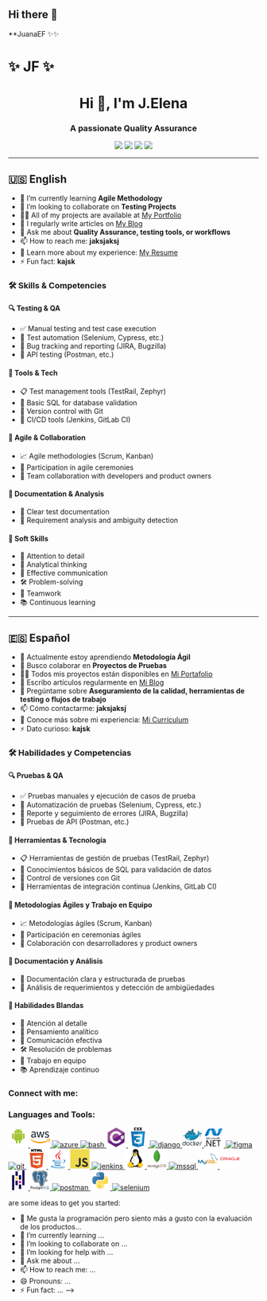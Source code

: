 ## Hi there 👋


**JuanaEF ✨✨ 

# ✨ JF ✨

<h1 align="center">Hi 👋, I'm J.Elena</h1>
<h3 align="center">A passionate Quality Assurance</h3>

<p align="center">
  <a href="https://github.com/tuusuario"><img src="https://img.shields.io/github/followers/tuusuario?label=GitHub&style=social" /></a>
  <a href="https://www.linkedin.com/in/tuusuario"><img src="https://img.shields.io/badge/LinkedIn-blue?logo=linkedin&logoColor=white" /></a>
  <a href="mailto:tuemail@example.com"><img src="https://img.shields.io/badge/Email-D14836?logo=gmail&logoColor=white" /></a>
  <a href="https://www.tuportafolio.com"><img src="https://img.shields.io/badge/Portfolio-000?logo=vercel&logoColor=white" /></a>
</p>

---

## 🇺🇸 English

- 🌱 I’m currently learning **Agile Methodology**
- 👯 I’m looking to collaborate on **Testing Projects**
- 👨‍💻 All of my projects are available at [My Portfolio](lkaslkas)
- 📝 I regularly write articles on [My Blog](lakslask)
- 💬 Ask me about **Quality Assurance, testing tools, or workflows**
- 📫 How to reach me: **jaksjaksj**
- 📄 Learn more about my experience: [My Resume](lakslaks)
- ⚡ Fun fact: **kajsk**

### 🛠️ Skills & Competencies

#### 🔍 Testing & QA
- ✅ Manual testing and test case execution
- 🤖 Test automation (Selenium, Cypress, etc.)
- 🐞 Bug tracking and reporting (JIRA, Bugzilla)
- 🔌 API testing (Postman, etc.)

#### 🧰 Tools & Tech
- 📋 Test management tools (TestRail, Zephyr)
- 🧮 Basic SQL for database validation
- 🔧 Version control with Git
- 🚀 CI/CD tools (Jenkins, GitLab CI)

#### 🚀 Agile & Collaboration
- 📈 Agile methodologies (Scrum, Kanban)
- 🧩 Participation in agile ceremonies
- 🤝 Team collaboration with developers and product owners

#### 📑 Documentation & Analysis
- 📝 Clear test documentation
- 🧐 Requirement analysis and ambiguity detection

#### 🤝 Soft Skills
- 🎯 Attention to detail
- 🧠 Analytical thinking
- 💬 Effective communication
- 🛠️ Problem-solving
- 🤗 Teamwork
- 📚 Continuous learning

---

## 🇪🇸 Español

- 🌱 Actualmente estoy aprendiendo **Metodología Ágil**
- 👯 Busco colaborar en **Proyectos de Pruebas**
- 👨‍💻 Todos mis proyectos están disponibles en [Mi Portafolio](lkaslkas)
- 📝 Escribo artículos regularmente en [Mi Blog](lakslask)
- 💬 Pregúntame sobre **Aseguramiento de la calidad, herramientas de testing o flujos de trabajo**
- 📫 Cómo contactarme: **jaksjaksj**
- 📄 Conoce más sobre mi experiencia: [Mi Currículum](lakslaks)
- ⚡ Dato curioso: **kajsk**

### 🛠️ Habilidades y Competencias

#### 🔍 Pruebas & QA
- ✅ Pruebas manuales y ejecución de casos de prueba
- 🤖 Automatización de pruebas (Selenium, Cypress, etc.)
- 🐞 Reporte y seguimiento de errores (JIRA, Bugzilla)
- 🔌 Pruebas de API (Postman, etc.)

#### 🧰 Herramientas & Tecnología
- 📋 Herramientas de gestión de pruebas (TestRail, Zephyr)
- 🧮 Conocimientos básicos de SQL para validación de datos
- 🔧 Control de versiones con Git
- 🚀 Herramientas de integración continua (Jenkins, GitLab CI)

#### 🚀 Metodologías Ágiles y Trabajo en Equipo
- 📈 Metodologías ágiles (Scrum, Kanban)
- 🧩 Participación en ceremonias ágiles
- 🤝 Colaboración con desarrolladores y product owners

#### 📑 Documentación y Análisis
- 📝 Documentación clara y estructurada de pruebas
- 🧐 Análisis de requerimientos y detección de ambigüedades

#### 🤝 Habilidades Blandas
- 🎯 Atención al detalle
- 🧠 Pensamiento analítico
- 💬 Comunicación efectiva
- 🛠️ Resolución de problemas
- 🤗 Trabajo en equipo
- 📚 Aprendizaje continuo

<h3 align="left">Connect with me:</h3>
<p align="left">
</p>

<h3 align="left">Languages and Tools:</h3>
<p align="left"> <a href="https://developer.android.com" target="_blank" rel="noreferrer"> <img src="https://raw.githubusercontent.com/devicons/devicon/master/icons/android/android-original-wordmark.svg" alt="android" width="40" height="40"/> </a> <a href="https://aws.amazon.com" target="_blank" rel="noreferrer"> <img src="https://raw.githubusercontent.com/devicons/devicon/master/icons/amazonwebservices/amazonwebservices-original-wordmark.svg" alt="aws" width="40" height="40"/> </a> <a href="https://azure.microsoft.com/en-in/" target="_blank" rel="noreferrer"> <img src="https://www.vectorlogo.zone/logos/microsoft_azure/microsoft_azure-icon.svg" alt="azure" width="40" height="40"/> </a> <a href="https://www.gnu.org/software/bash/" target="_blank" rel="noreferrer"> <img src="https://www.vectorlogo.zone/logos/gnu_bash/gnu_bash-icon.svg" alt="bash" width="40" height="40"/> </a> <a href="https://www.w3schools.com/cs/" target="_blank" rel="noreferrer"> <img src="https://raw.githubusercontent.com/devicons/devicon/master/icons/csharp/csharp-original.svg" alt="csharp" width="40" height="40"/> </a> <a href="https://www.w3schools.com/css/" target="_blank" rel="noreferrer"> <img src="https://raw.githubusercontent.com/devicons/devicon/master/icons/css3/css3-original-wordmark.svg" alt="css3" width="40" height="40"/> </a> <a href="https://www.djangoproject.com/" target="_blank" rel="noreferrer"> <img src="https://cdn.worldvectorlogo.com/logos/django.svg" alt="django" width="40" height="40"/> </a> <a href="https://www.docker.com/" target="_blank" rel="noreferrer"> <img src="https://raw.githubusercontent.com/devicons/devicon/master/icons/docker/docker-original-wordmark.svg" alt="docker" width="40" height="40"/> </a> <a href="https://dotnet.microsoft.com/" target="_blank" rel="noreferrer"> <img src="https://raw.githubusercontent.com/devicons/devicon/master/icons/dot-net/dot-net-original-wordmark.svg" alt="dotnet" width="40" height="40"/> </a> <a href="https://www.figma.com/" target="_blank" rel="noreferrer"> <img src="https://www.vectorlogo.zone/logos/figma/figma-icon.svg" alt="figma" width="40" height="40"/> </a> <a href="https://git-scm.com/" target="_blank" rel="noreferrer"> <img src="https://www.vectorlogo.zone/logos/git-scm/git-scm-icon.svg" alt="git" width="40" height="40"/> </a> <a href="https://www.w3.org/html/" target="_blank" rel="noreferrer"> <img src="https://raw.githubusercontent.com/devicons/devicon/master/icons/html5/html5-original-wordmark.svg" alt="html5" width="40" height="40"/> </a> <a href="https://www.java.com" target="_blank" rel="noreferrer"> <img src="https://raw.githubusercontent.com/devicons/devicon/master/icons/java/java-original.svg" alt="java" width="40" height="40"/> </a> <a href="https://developer.mozilla.org/en-US/docs/Web/JavaScript" target="_blank" rel="noreferrer"> <img src="https://raw.githubusercontent.com/devicons/devicon/master/icons/javascript/javascript-original.svg" alt="javascript" width="40" height="40"/> </a> <a href="https://www.jenkins.io" target="_blank" rel="noreferrer"> <img src="https://www.vectorlogo.zone/logos/jenkins/jenkins-icon.svg" alt="jenkins" width="40" height="40"/> </a> <a href="https://www.linux.org/" target="_blank" rel="noreferrer"> <img src="https://raw.githubusercontent.com/devicons/devicon/master/icons/linux/linux-original.svg" alt="linux" width="40" height="40"/> </a> <a href="https://www.mongodb.com/" target="_blank" rel="noreferrer"> <img src="https://raw.githubusercontent.com/devicons/devicon/master/icons/mongodb/mongodb-original-wordmark.svg" alt="mongodb" width="40" height="40"/> </a> <a href="https://www.microsoft.com/en-us/sql-server" target="_blank" rel="noreferrer"> <img src="https://www.svgrepo.com/show/303229/microsoft-sql-server-logo.svg" alt="mssql" width="40" height="40"/> </a> <a href="https://www.mysql.com/" target="_blank" rel="noreferrer"> <img src="https://raw.githubusercontent.com/devicons/devicon/master/icons/mysql/mysql-original-wordmark.svg" alt="mysql" width="40" height="40"/> </a> <a href="https://www.oracle.com/" target="_blank" rel="noreferrer"> <img src="https://raw.githubusercontent.com/devicons/devicon/master/icons/oracle/oracle-original.svg" alt="oracle" width="40" height="40"/> </a> <a href="https://pandas.pydata.org/" target="_blank" rel="noreferrer"> <img src="https://raw.githubusercontent.com/devicons/devicon/2ae2a900d2f041da66e950e4d48052658d850630/icons/pandas/pandas-original.svg" alt="pandas" width="40" height="40"/> </a> <a href="https://www.postgresql.org" target="_blank" rel="noreferrer"> <img src="https://raw.githubusercontent.com/devicons/devicon/master/icons/postgresql/postgresql-original-wordmark.svg" alt="postgresql" width="40" height="40"/> </a> <a href="https://postman.com" target="_blank" rel="noreferrer"> <img src="https://www.vectorlogo.zone/logos/getpostman/getpostman-icon.svg" alt="postman" width="40" height="40"/> </a> <a href="https://www.python.org" target="_blank" rel="noreferrer"> <img src="https://raw.githubusercontent.com/devicons/devicon/master/icons/python/python-original.svg" alt="python" width="40" height="40"/> </a> <a href="https://www.selenium.dev" target="_blank" rel="noreferrer"> <img src="https://raw.githubusercontent.com/detain/svg-logos/780f25886640cef088af994181646db2f6b1a3f8/svg/selenium-logo.svg" alt="selenium" width="40" height="40"/> </a> </p>
 are some ideas to get you started:

- 🔭 Me gusta la programación pero siento más a gusto con la evaluación de los productos...
- 🌱 I’m currently learning ...
- 👯 I’m looking to collaborate on ...
- 🤔 I’m looking for help with ...
- 💬 Ask me about ...
- 📫 How to reach me: ...
- 😄 Pronouns: ...
- ⚡ Fun fact: ...
-->
  
